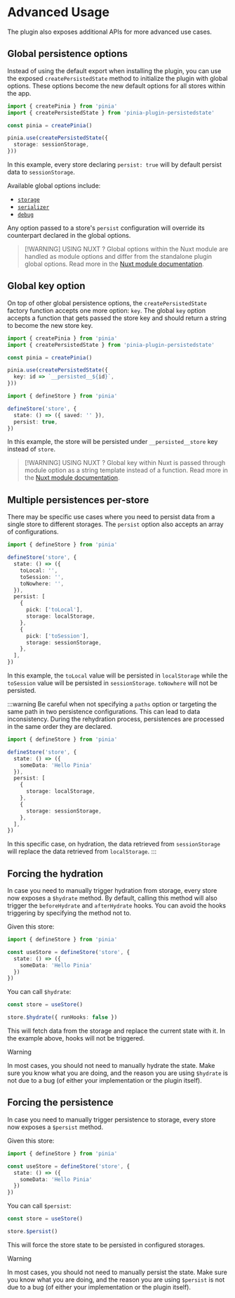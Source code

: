 # Advanced Usage

The plugin also exposes additional APIs for more advanced use cases.

## Global persistence options

Instead of using the default export when installing the plugin, you can use the exposed `createPersistedState` method to initialize the plugin with global options. These options become the new default options for all stores within the app.

```ts twoslash
import { createPinia } from 'pinia'
import { createPersistedState } from 'pinia-plugin-persistedstate'

const pinia = createPinia()

pinia.use(createPersistedState({
  storage: sessionStorage,
}))
```

In this example, every store declaring `persist: true` will by default persist data to `sessionStorage`.

Available global options include:
- [`storage`](/guide/config#storage)
- [`serializer`](/guide/config#serializer)
- [`debug`](/guide/config#debug)

Any option passed to a store's `persist` configuration will override its counterpart declared in the global options.

> [!WARNING] USING NUXT ?
> Global options within the Nuxt module are handled as module options and differ from the standalone plugin global options. Read more in the [Nuxt module documentation](/frameworks/nuxt).

## Global key option

On top of other global persistence options, the `createPersistedState` factory function accepts one more option: `key`. The global `key` option accepts a function that gets passed the store key and should return a string to become the new store key.

```ts twoslash
import { createPinia } from 'pinia'
import { createPersistedState } from 'pinia-plugin-persistedstate'

const pinia = createPinia()

pinia.use(createPersistedState({
  key: id => `__persisted__${id}`,
}))
```

```ts twoslash
import { defineStore } from 'pinia'

defineStore('store', {
  state: () => ({ saved: '' }),
  persist: true,
})
```

In this example, the store will be persisted under `__persisted__store` key instead of `store`.

> [!WARNING] USING NUXT ?
> Global key within Nuxt is passed through module option as a string template instead of a function. Read more in the [Nuxt module documentation](/frameworks/nuxt).

## Multiple persistences per-store

There may be specific use cases where you need to persist data from a single store to different storages. The `persist` option also accepts an array of configurations.

```ts twoslash
import { defineStore } from 'pinia'

defineStore('store', {
  state: () => ({
    toLocal: '',
    toSession: '',
    toNowhere: '',
  }),
  persist: [
    {
      pick: ['toLocal'],
      storage: localStorage,
    },
    {
      pick: ['toSession'],
      storage: sessionStorage,
    },
  ],
})
```

In this example, the `toLocal` value will be persisted in `localStorage` while the `toSession` value will be persisted in `sessionStorage`. `toNowhere` will not be persisted.

:::warning
Be careful when not specifying a `paths` option or targeting the same path in two persistence configurations. This can lead to data inconsistency. During the rehydration process, persistences are processed in the same order they are declared.

```ts twoslash
import { defineStore } from 'pinia'

defineStore('store', {
  state: () => ({
    someData: 'Hello Pinia'
  }),
  persist: [
    {
      storage: localStorage,
    },
    {
      storage: sessionStorage,
    },
  ],
})
```

In this specific case, on hydration, the data retrieved from `sessionStorage` will replace the data retrieved from `localStorage`.
:::

## Forcing the hydration

In case you need to manually trigger hydration from storage, every store now exposes a `$hydrate` method. By default, calling this method will also trigger the `beforeHydrate` and `afterHydrate` hooks. You can avoid the hooks triggering by specifying the method not to.

Given this store:

```ts twoslash
import { defineStore } from 'pinia'

const useStore = defineStore('store', {
  state: () => ({
    someData: 'Hello Pinia'
  })
})
```

You can call `$hydrate`:

```ts
const store = useStore()

store.$hydrate({ runHooks: false })
```

This will fetch data from the storage and replace the current state with it. In the example above, hooks will not be triggered.

> [!WARNING]
> In most cases, you should not need to manually hydrate the state. Make sure you know what you are doing, and the reason you are using `$hydrate` is not due to a bug (of either your implementation or the plugin itself).

## Forcing the persistence

In case you need to manually trigger persistence to storage, every store now exposes a `$persist` method.

Given this store:

```ts twoslash
import { defineStore } from 'pinia'

const useStore = defineStore('store', {
  state: () => ({
    someData: 'Hello Pinia'
  })
})
```

You can call `$persist`:

```ts
const store = useStore()

store.$persist()
```

This will force the store state to be persisted in configured storages.

> [!WARNING]
> In most cases, you should not need to manually persist the state. Make sure you know what you are doing, and the reason you are using `$persist` is not due to a bug (of either your implementation or the plugin itself).
